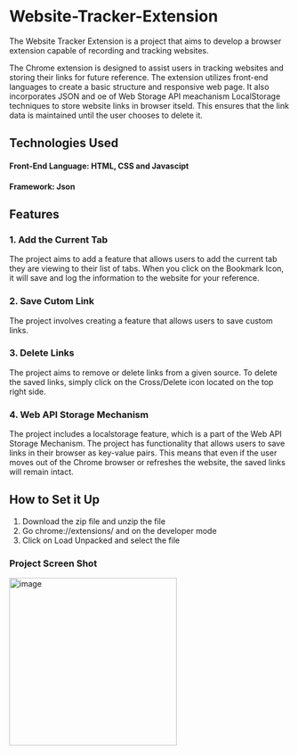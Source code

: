 # Website-Tracker-Extension

The Website Tracker Extension is a project that aims to develop a browser extension capable of recording and tracking websites.

The Chrome extension is designed to assist users in tracking websites and storing their links for future reference. 
The extension utilizes front-end languages to create a basic structure and responsive web page. It also incorporates JSON and oe of Web Storage API meachanism 
LocalStorage techniques to store website links in browser itseld. This ensures that the link data is maintained until the user chooses to delete it.

## Technologies Used
#### Front-End Language: HTML, CSS and Javascipt
#### Framework: Json


## Features

### 1. Add the Current Tab
The project aims to add a feature that allows users to add the current tab they are viewing to their list of tabs.
When you click on the Bookmark Icon, it will save and log the information to the website for your reference.

### 2. Save Cutom Link
The project involves creating a feature that allows users to save custom links.

### 3. Delete Links
The project aims to remove or delete links from a given source.
To delete the saved links, simply click on the Cross/Delete icon located on the top right side. 

### 4. Web API Storage Mechanism 
The project includes a localstorage feature, which is a part of the Web API Storage Mechanism. The project has functionality that allows users to save 
links in their browser as key-value pairs. This means that even if the user moves out of the Chrome browser or refreshes the website, the saved links 
will remain intact.

## How to Set it Up
1. Download the zip file and unzip the file
2. Go chrome://extensions/ and on the developer mode
3. Click on Load Unpacked and select the file

### Project Screen Shot
<img width="301" alt="image" src="https://github.com/ritvik1792/Website-Tracker-Ext/assets/93994202/0d30b9b3-4473-426f-a8ce-db55a3f9606c">
